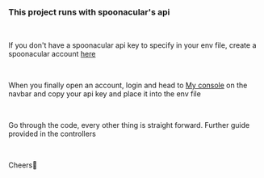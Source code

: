 <h3>This project runs with spoonacular's api</h3>

<br/>

<p>If you don't have a spoonacular api key to specify in your env file, create a spoonacular account
<a href="https://spoonacular.com/food-api/console#Dashboard" target="_blank" rel="noopener noreferrer">here</a>
</p>

<br/>

<p>When you finally open an account, login and head to 
<a href="https://spoonacular.com/food-api/console#Profile" target="_blank" rel="noopener noreferrer">My console</a> on the navbar and copy your api key and place it into the env file
</p>

<br/>

<p>Go through the code, every other thing is straight forward. Further guide provided in the controllers</p>

<br/>

<p>
Cheers🥂
</p>

